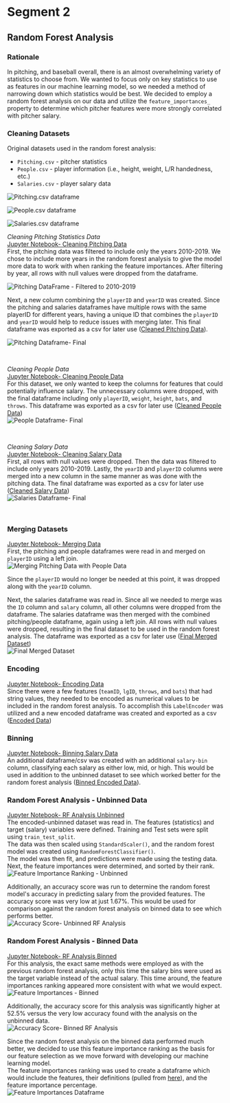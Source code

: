 # Segment 2

## Random Forest Analysis


### Rationale
In pitching, and baseball overall, there is an almost overwhelming variety of statistics to choose from. We wanted to focus only on key statistics to use as features in our machine learning model, so we needed a method of narrowing down which statistics would be best. We decided to employ a random forest analysis on our data and utilize the `feature_importances_` property to determine which pitcher features were more strongly correlated with pitcher salary.

### Cleaning Datasets

 Original datasets used in the random forest analysis:

 - `Pitching.csv` - pitcher statistics
 - `People.csv` - player information (i.e., height, weight, L/R handedness, etc.)
 - `Salaries.csv` - player salary data

![Pitching.csv dataframe](./images/pitchingCSV-example.png)

![People.csv dataframe](./images/peopleCSV-example.png)

![Salaries.csv dataframe](./images/salaryCSV-example.png)


*Cleaning Pitching Statistics Data*<br>
[Jupyter Notebook- Cleaning Pitching Data](./jupyter-notebooks/cleaning-pitching-data.ipynb)
<br>
First, the pitching data was filtered to include only the years 2010-2019. We chose to include more years in the random forest analysis to give the model more data to work with when ranking the feature importances. After filtering by year, all rows with null values were dropped from the dataframe. 

![Pitching DataFrame - Filtered to 2010-2019](./images/pitchingCSV-yrs_filtered.png)
<br>

Next, a new column combining the `playerID` and `yearID` was created. Since the pitching and salaries dataframes have multiple rows with the same playerID for different years, having a unique ID that combines the `playerID` and `yearID` would help to reduce issues with merging later. This final dataframe was exported as a csv for later use ([Cleaned Pitching Data](./csv-files/2010-2019_pitching_clean.csv)).

![Pitching Dataframe- Final](./images/pitchingDF-final.png)


<br>

*Cleaning People Data*<br>
[Jupyter Notebook- Cleaning People Data](./jupyter-notebooks/cleaning-people-data.ipynb)
<br>
For this dataset, we only wanted to keep the columns for features that could potentially influence salary. The unnecessary columns were dropped, with the final dataframe including only `playerID`, `weight`, `height`, `bats`, and `throws`. This dataframe was exported as a csv for later use ([Cleaned People Data](./csv-files/2010-2019_people_clean.csv))
<br>
![People Dataframe- Final](./images/peopleDF-final.png)

<br>

*Cleaning Salary Data*<br>
[Jupyter Notebook- Cleaning Salary Data](./jupyter-notebooks/cleaning-sal-data.ipynb)<br>
First, all rows with null values were dropped. Then the data was filtered to include only years 2010-2019. Lastly, the `yearID` and `playerID` columns were merged into a new column in the same manner as was done with the pitching data. The final dataframe was exported as a csv for later use ([Cleaned Salary Data](./csv-files/2010-2019_salaries_clean.csv)) <br>
![Salaries Dataframe- Final](./images/salaryDF-final.png)<br>


<br>

### Merging Datasets
[Jupyter Notebook- Merging Data](./jupyter-notebooks/merging-data.ipynb)<br>
First, the pitching and people dataframes were read in and merged on `playerID` using a left join. 
<br>![Merging Pitching Data with People Data](./images/merge_pitch-ppl.png)<br>

Since the `playerID` would no longer be needed at this point, it was dropped along with the `yearID` column.<br>

Next, the salaries dataframe was read in. Since all we needed to merge was the `ID` column and `salary` column, all other columns were dropped from the dataframe. The salaries dataframe was then merged with the combined pitching/people dataframe, again using a left join. All rows with null values were dropped, resulting in the final dataset to be used in the random forest analysis. The dataframe was exported as a csv for later use ([Final Merged Dataset](./2010-2019_data.csv))
<br>![Final Merged Dataset](./images/merged-final.png)<br>

### Encoding 
[Jupyter Notebook- Encoding Data](./jupyter-notebooks/encoding-data.ipynb)<br>
Since there were a few features (`teamID`, `lgID`, `throws`, and `bats`) that had string values, they needed to be encoded as numerical values to be included in the random forest analysis. To accomplish this `LabelEncoder` was utilized and a new encoded dataframe was created and exported as a csv ([Encoded Data](./encoded_data.csv))

### Binning
[Jupyter Notebook- Binning Salary Data](./jupyter-notebooks/binning-data.ipynb)<br>
An additional dataframe/csv was created with an additional `salary-bin` column, classifying each salary as either low, mid, or high. This would be used in addition to the unbinned dataset to see which worked better for the random forest analysis ([Binned Encoded Data](./csv-files/encoded_data_binned.csv)).

### Random Forest Analysis - Unbinned Data
[Jupyter Notebook- RF Analysis Unbinned](./jupyter-notebooks/RF-redo-unbinned.ipynb)<br>
The encoded-unbinned dataset was read in. The features (statistics) and target (salary) variables were defined. Training and Test sets were split using `train_test_split`. 
<br>
The data was then scaled using `StandardScaler()`, and the random forest model was created using `RandomForestClassifier()`.
<br>
The model was then fit, and predictions were made using the testing data. Next, the feature importances were determined, and sorted by their rank. 
<br>![Feature Importance Ranking - Unbinned](./images/feature-importances_unbinned.png)<br>

Additionally, an accuracy score was run to determine the random forest model's accuracy in predicting salary from the provided features. The accuracy score was very low at just 1.67%. This would be used for comparison against the random forest analysis on binned data to see which performs better. 
<br>![Accuracy Score- Unbinned RF Analysis](./images/unbinned-acc_score.png) 

### Random Forest Analysis - Binned Data
[Jupyter Notebook- RF Analysis Binned](./jupyter-notebooks/RF-redo-binned.ipynb)<br>
For this analysis, the exact same methods were employed as with the previous random forest analysis, only this time the salary bins were used as the target variable instead of the actual salary. This time around, the feature importances ranking appeared more consistent with what we would expect. 
<br>![Feature Importances - Binned](./images/feature-importances_binned.png)<br>

Additionally, the accuracy score for this analysis was significantly higher at 52.5% versus the very low accuracy found with the analysis on the unbinned data. 
<br>![Accuracy Score- Binned RF Analysis](./images/binned-acc_score.png)<br>

Since the random forest analysis on the binned data performed much better, we decided to use this feature importance ranking as the basis for our feature selection as we move forward with developing our machine learning model.
<br>
The feature importances ranking was used to create a dataframe which would include the features, their definitions (pulled from [here](https://rdrr.io/cran/Lahman/man/Pitching.html)), and the feature importance percentage.
<br>
![Feature Importances Dataframe](./images/feature-importances_df.png)

<br><br>
